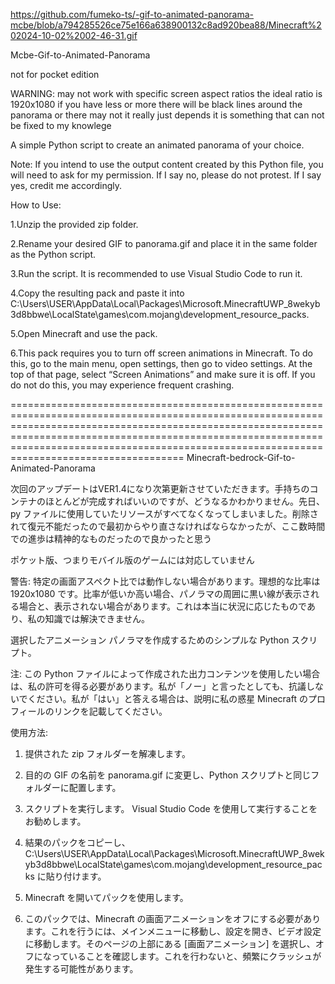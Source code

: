 https://github.com/fumeko-ts/-gif-to-animated-panorama-mcbe/blob/a794285526ce75e166a638900132c8ad920bea88/Minecraft%202024-10-02%2002-46-31.gif




Mcbe-Gif-to-Animated-Panorama


not for pocket edition

WARNING: may not work with specific screen aspect ratios the ideal ratio is 1920x1080 if you have less or more there will be black lines around the panorama or there may not it really just depends it is something that can not be fixed to my knowlege 


A simple Python script to create an animated panorama of your choice.


Note: If you intend to use the output content created by this Python file, you will need to ask for my permission. If I say no, please do not protest. If I say yes, credit me accordingly.



How to Use:



1.Unzip the provided zip folder.




2.Rename your desired GIF to panorama.gif and place it in the same folder as the Python script.




3.Run the script. It is recommended to use Visual Studio Code to run it.




4.Copy the resulting pack and paste it into C:\Users\USER\AppData\Local\Packages\Microsoft.MinecraftUWP_8wekyb3d8bbwe\LocalState\games\com.mojang\development_resource_packs.





5.Open Minecraft and use the pack.




6.This pack requires you to turn off screen animations in Minecraft. To do this, go to the main menu, open settings, then go to video settings. At the top of that page, select “Screen Animations” and make sure it is off. If you do not do this, you may experience frequent crashing.


============================================================================================================================================================================================================================================================================================================
Minecraft-bedrock-Gif-to-Animated-Panorama

次回のアップデートはVER1.4になり次第更新させていただきます。手持ちのコンテナのほとんどが完成すればいいのですが、どうなるかわかりません。先日、py ファイルに使用していたリソースがすべてなくなってしまいました。削除されて復元不能だったので最初からやり直さなければならなかったが、ここ数時間での進歩は精神的なものだったので良かったと思う

ポケット版、つまりモバイル版のゲームには対応していません

警告: 特定の画面アスペクト比では動作しない場合があります。理想的な比率は 1920x1080 です。比率が低いか高い場合、パノラマの周囲に黒い線が表示される場合と、表示されない場合があります。これは本当に状況に応じたものであり、私の知識では解決できません。

選択したアニメーション パノラマを作成するためのシンプルな Python スクリプト。

注: この Python ファイルによって作成された出力コンテンツを使用したい場合は、私の許可を得る必要があります。私が「ノー」と言ったとしても、抗議しないでください。私が「はい」と答える場合は、説明に私の惑星 Minecraft のプロフィールのリンクを記載してください。

使用方法:

1. 提供された zip フォルダーを解凍します。

2. 目的の GIF の名前を panorama.gif に変更し、Python スクリプトと同じフォルダーに配置します。

3. スクリプトを実行します。 Visual Studio Code を使用して実行することをお勧めします。

4. 結果のパックをコピーし、C:\Users\USER\AppData\Local\Packages\Microsoft.MinecraftUWP_8wekyb3d8bbwe\LocalState\games\com.mojang\development_resource_packs に貼り付けます。

5. Minecraft を開いてパックを使用します。

6. このパックでは、Minecraft の画面アニメーションをオフにする必要があります。これを行うには、メインメニューに移動し、設定を開き、ビデオ設定に移動します。そのページの上部にある [画面アニメーション] を選択し、オフになっていることを確認します。これを行わないと、頻繁にクラッシュが発生する可能性があります。
